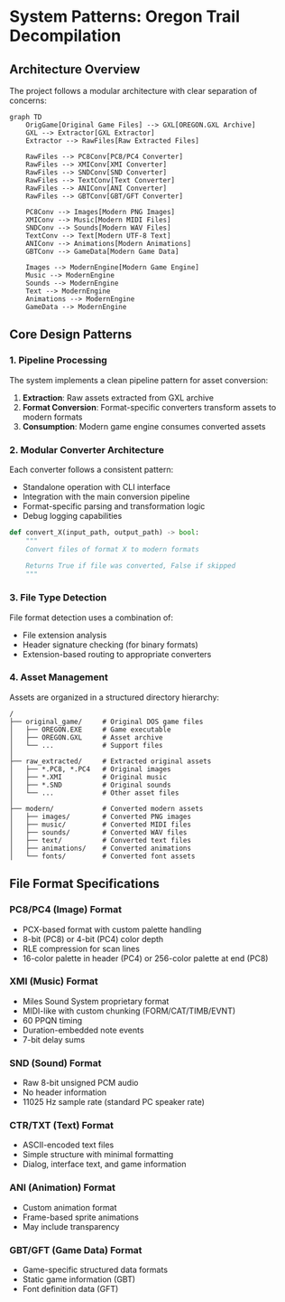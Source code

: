 # System Patterns: Oregon Trail Decompilation

## Architecture Overview

The project follows a modular architecture with clear separation of concerns:

```mermaid
graph TD
    OrigGame[Original Game Files] --> GXL[OREGON.GXL Archive]
    GXL --> Extractor[GXL Extractor]
    Extractor --> RawFiles[Raw Extracted Files]
    
    RawFiles --> PC8Conv[PC8/PC4 Converter]
    RawFiles --> XMIConv[XMI Converter]
    RawFiles --> SNDConv[SND Converter]
    RawFiles --> TextConv[Text Converter]
    RawFiles --> ANIConv[ANI Converter]
    RawFiles --> GBTConv[GBT/GFT Converter]
    
    PC8Conv --> Images[Modern PNG Images]
    XMIConv --> Music[Modern MIDI Files]
    SNDConv --> Sounds[Modern WAV Files]
    TextConv --> Text[Modern UTF-8 Text]
    ANIConv --> Animations[Modern Animations]
    GBTConv --> GameData[Modern Game Data]
    
    Images --> ModernEngine[Modern Game Engine]
    Music --> ModernEngine
    Sounds --> ModernEngine
    Text --> ModernEngine
    Animations --> ModernEngine
    GameData --> ModernEngine
```

## Core Design Patterns

### 1. Pipeline Processing

The system implements a clean pipeline pattern for asset conversion:
1. **Extraction**: Raw assets extracted from GXL archive
2. **Format Conversion**: Format-specific converters transform assets to modern formats
3. **Consumption**: Modern game engine consumes converted assets

### 2. Modular Converter Architecture

Each converter follows a consistent pattern:
- Standalone operation with CLI interface
- Integration with the main conversion pipeline
- Format-specific parsing and transformation logic
- Debug logging capabilities

```python
def convert_X(input_path, output_path) -> bool:
    """
    Convert files of format X to modern formats
    
    Returns True if file was converted, False if skipped
    """
```

### 3. File Type Detection

File format detection uses a combination of:
- File extension analysis
- Header signature checking (for binary formats)
- Extension-based routing to appropriate converters

### 4. Asset Management

Assets are organized in a structured directory hierarchy:

```
/
├── original_game/     # Original DOS game files
│   ├── OREGON.EXE     # Game executable
│   ├── OREGON.GXL     # Asset archive
│   └── ...            # Support files
│
├── raw_extracted/     # Extracted original assets
│   ├── *.PC8, *.PC4   # Original images
│   ├── *.XMI          # Original music
│   ├── *.SND          # Original sounds
│   └── ...            # Other asset files
│
├── modern/            # Converted modern assets
│   ├── images/        # Converted PNG images
│   ├── music/         # Converted MIDI files
│   ├── sounds/        # Converted WAV files
│   ├── text/          # Converted text files
│   ├── animations/    # Converted animations
│   └── fonts/         # Converted font assets
```


## File Format Specifications

### PC8/PC4 (Image) Format

- PCX-based format with custom palette handling
- 8-bit (PC8) or 4-bit (PC4) color depth
- RLE compression for scan lines
- 16-color palette in header (PC4) or 256-color palette at end (PC8)

### XMI (Music) Format

- Miles Sound System proprietary format
- MIDI-like with custom chunking (FORM/CAT/TIMB/EVNT)
- 60 PPQN timing
- Duration-embedded note events
- 7-bit delay sums

### SND (Sound) Format

- Raw 8-bit unsigned PCM audio
- No header information
- 11025 Hz sample rate (standard PC speaker rate)

### CTR/TXT (Text) Format

- ASCII-encoded text files
- Simple structure with minimal formatting
- Dialog, interface text, and game information

### ANI (Animation) Format

- Custom animation format
- Frame-based sprite animations
- May include transparency

### GBT/GFT (Game Data) Format

- Game-specific structured data formats
- Static game information (GBT)
- Font definition data (GFT)
